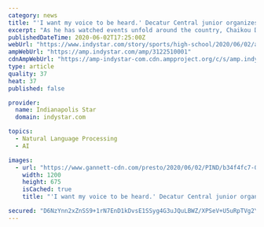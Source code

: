 ```yaml
---
category: news
title: "'I want my voice to be heard.' Decatur Central junior organizes black activist group"
excerpt: "As he has watched events unfold around the country, Chaikou Diallo felt the need to do something to get the conversation started among his peers."
publishedDateTime: 2020-06-02T17:25:00Z
webUrl: "https://www.indystar.com/story/sports/high-school/2020/06/02/after-george-floyd-murder-decatur-central-junior-chaikou-diallo-hopes-spur-change/3122510001/"
ampWebUrl: "https://amp.indystar.com/amp/3122510001"
cdnAmpWebUrl: "https://amp-indystar-com.cdn.ampproject.org/c/s/amp.indystar.com/amp/3122510001"
type: article
quality: 37
heat: 37
published: false

provider:
  name: Indianapolis Star
  domain: indystar.com

topics:
  - Natural Language Processing
  - AI

images:
  - url: "https://www.gannett-cdn.com/presto/2020/06/02/PIND/b34f4fc7-056d-483a-a6a5-187dd316a36d-1FullSizeRender.jpeg?auto=webp&crop=771,434,x1,y309&format=pjpg&width=1200"
    width: 1200
    height: 675
    isCached: true
    title: "'I want my voice to be heard.' Decatur Central junior organizes black activist group"

secured: "D6NzYnn2xZnSS9+1rN7EnD1kDvsE1SSyg4G3uJQuLBWZ/XPSeV+U5uRpTVg2YtPAdpG7RPRxcPy7MMRT6cf7e3VfXDHHNvexgyLCRx+41RRIwJvhub5euvgjPltIbJAHtCozFkIFkwYZYiYoxI3IdaIoeRQ3pDlIemf28J10RHhXE9Dd1tW14L6JRuBC4XpKo4eoUKzty+ihCqxyD5YIkFOXnBbpOzin87JBuc/vxPECLh2uy86KD/1Wo3qa1GvmsKugafLysgdZwSr7aw/UCSmbJ456Zm91z0YMzWfCwCkqsv8g6iEid9bPU3PTJdc35Iw8f0VHyc8jRZVHX/pHcY5PEkFbIeil2lkr6qY2+wtYwXs6ipGrLKGs557XiF2ABfeGoNsoX+kDPyROtR9gl23m7S+LIQOH4KDQdjEcUgdElv0v8Bgv6tqWGvnds/3LjGKRyPpAir0wg5supq8DwXMAY69DZKN03/KRRjPOc1k=;errTKPKvq6tVKXnxmPfkTA=="
---
```


